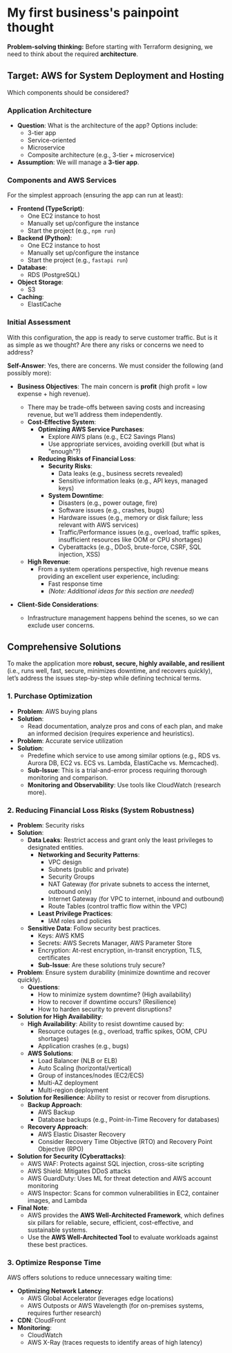 # My first business's painpoint thought

**Problem-solving thinking:**
Before starting with Terraform designing, we need to think about the required **architecture**.

## Target: AWS for System Deployment and Hosting

Which components should be considered?

### Application Architecture
- **Question**: What is the architecture of the app? Options include:
  - 3-tier app
  - Service-oriented
  - Microservice
  - Composite architecture (e.g., 3-tier + microservice)
- **Assumption**: We will manage a **3-tier app**.

### Components and AWS Services
For the simplest approach (ensuring the app can run at least):
- **Frontend (TypeScript)**:
  - One EC2 instance to host
  - Manually set up/configure the instance
  - Start the project (e.g., `npm run`)
- **Backend (Python)**:
  - One EC2 instance to host
  - Manually set up/configure the instance
  - Start the project (e.g., `fastapi run`)
- **Database**:
  - RDS (PostgreSQL)
- **Object Storage**:
  - S3
- **Caching**:
  - ElastiCache

### Initial Assessment
With this configuration, the app is ready to serve customer traffic. But is it as simple as we thought? Are there any risks or concerns we need to address?

**Self-Answer**: Yes, there are concerns. We must consider the following (and possibly more):
- **Business Objectives**: The main concern is **profit** (high profit = low expense + high revenue).
  - There may be trade-offs between saving costs and increasing revenue, but we’ll address them independently.
  - **Cost-Effective System**:
    - **Optimizing AWS Service Purchases**:
      - Explore AWS plans (e.g., EC2 Savings Plans)
      - Use appropriate services, avoiding overkill (but what is "enough"?)
    - **Reducing Risks of Financial Loss**:
      - **Security Risks**:
        - Data leaks (e.g., business secrets revealed)
        - Sensitive information leaks (e.g., API keys, managed keys)
      - **System Downtime**:
        - Disasters (e.g., power outage, fire)
        - Software issues (e.g., crashes, bugs)
        - Hardware issues (e.g., memory or disk failure; less relevant with AWS services)
        - Traffic/Performance issues (e.g., overload, traffic spikes, insufficient resources like OOM or CPU shortages)
        - Cyberattacks (e.g., DDoS, brute-force, CSRF, SQL injection, XSS)
  - **High Revenue**:
    - From a system operations perspective, high revenue means providing an excellent user experience, including:
      - Fast response time
      - *(Note: Additional ideas for this section are needed)*

- **Client-Side Considerations**:
  - Infrastructure management happens behind the scenes, so we can exclude user concerns.

## Comprehensive Solutions
To make the application more **robust, secure, highly available, and resilient** (i.e., runs well, fast, secure, minimizes downtime, and recovers quickly), let’s address the issues step-by-step while defining technical terms.

### 1. Purchase Optimization
- **Problem**: AWS buying plans
- **Solution**: 
  - Read documentation, analyze pros and cons of each plan, and make an informed decision (requires experience and heuristics).
- **Problem**: Accurate service utilization
- **Solution**: 
  - Predefine which service to use among similar options (e.g., RDS vs. Aurora DB, EC2 vs. ECS vs. Lambda, ElastiCache vs. Memcached).
  - **Sub-Issue**: This is a trial-and-error process requiring thorough monitoring and comparison.
  - **Monitoring and Observability**: Use tools like CloudWatch (research more).

### 2. Reducing Financial Loss Risks (System Robustness)
- **Problem**: Security risks
- **Solution**:
  - **Data Leaks**: Restrict access and grant only the least privileges to designated entities.
    - **Networking and Security Patterns**:
      - VPC design
      - Subnets (public and private)
      - Security Groups
      - NAT Gateway (for private subnets to access the internet, outbound only)
      - Internet Gateway (for VPC to internet, inbound and outbound)
      - Route Tables (control traffic flow within the VPC)
    - **Least Privilege Practices**:
      - IAM roles and policies
  - **Sensitive Data**: Follow security best practices.
    - Keys: AWS KMS
    - Secrets: AWS Secrets Manager, AWS Parameter Store
    - Encryption: At-rest encryption, in-transit encryption, TLS, certificates
    - **Sub-Issue**: Are these solutions truly secure?
- **Problem**: Ensure system durability (minimize downtime and recover quickly).
  - **Questions**:
    - How to minimize system downtime? (High availability)
    - How to recover if downtime occurs? (Resilience)
    - How to harden security to prevent disruptions?
- **Solution for High Availability**:
  - **High Availability**: Ability to resist downtime caused by:
    - Resource outages (e.g., overload, traffic spikes, OOM, CPU shortages)
    - Application crashes (e.g., bugs)
  - **AWS Solutions**:
    - Load Balancer (NLB or ELB)
    - Auto Scaling (horizontal/vertical)
    - Group of instances/nodes (EC2/ECS)
    - Multi-AZ deployment
    - Multi-region deployment
- **Solution for Resilience**: Ability to resist or recover from disruptions.
  - **Backup Approach**:
    - AWS Backup
    - Database backups (e.g., Point-in-Time Recovery for databases)
  - **Recovery Approach**:
    - AWS Elastic Disaster Recovery
    - Consider Recovery Time Objective (RTO) and Recovery Point Objective (RPO)
- **Solution for Security (Cyberattacks)**:
  - AWS WAF: Protects against SQL injection, cross-site scripting
  - AWS Shield: Mitigates DDoS attacks
  - AWS GuardDuty: Uses ML for threat detection and AWS account monitoring
  - AWS Inspector: Scans for common vulnerabilities in EC2, container images, and Lambda
- **Final Note**:
  - AWS provides the **AWS Well-Architected Framework**, which defines six pillars for reliable, secure, efficient, cost-effective, and sustainable systems.
  - Use the **AWS Well-Architected Tool** to evaluate workloads against these best practices.

### 3. Optimize Response Time
AWS offers solutions to reduce unnecessary waiting time:
- **Optimizing Network Latency**:
  - AWS Global Accelerator (leverages edge locations)
  - AWS Outposts or AWS Wavelength (for on-premises systems, requires further research)
- **CDN**: CloudFront
- **Monitoring**:
  - CloudWatch
  - AWS X-Ray (traces requests to identify areas of high latency)